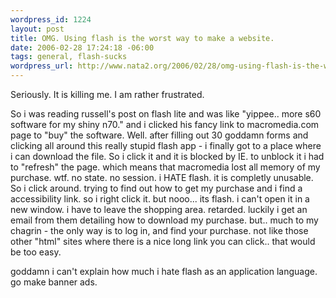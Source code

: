 ```yaml
--- 
wordpress_id: 1224
layout: post
title: OMG. Using flash is the worst way to make a website.
date: 2006-02-28 17:24:18 -06:00
tags: general, flash-sucks
wordpress_url: http://www.nata2.org/2006/02/28/omg-using-flash-is-the-worst-way-to-make-a-website/
---
```

Seriously. It is killing me. I am rather frustrated. 

So i was reading russell's post on flash lite and was like "yippee.. more s60 software for my shiny n70." and i clicked his fancy link to macromedia.com page to "buy" the software. Well. after filling out 30 goddamn forms and clicking all around this really stupid flash app - i finally got to a place where i can download the file. So i click it and it is blocked by IE. to unblock it i had to "refresh" the page. which means that macromedia lost all memory of my purchase. wtf. no state. no session. i HATE flash. it is completly unusable. So i click around. trying to find out how to get my purchase and i find a accessibility link. so i right click it. but nooo... its flash. i can't open it in a new window. i have to leave the shopping area. retarded. luckily i get an email from them detailing how to download my purchase. but.. much to my chagrin - the only way is to log in, and find your purchase. not like those other "html" sites where there is a nice long link you can click.. that would be too easy. 

goddamn i can't explain how much i hate flash as an application language. go make banner ads. 
